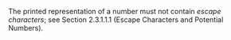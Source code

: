  



The printed representation of a number must not contain *escape characters*; see Section 2.3.1.1.1 (Escape Characters and Potential Numbers). 



